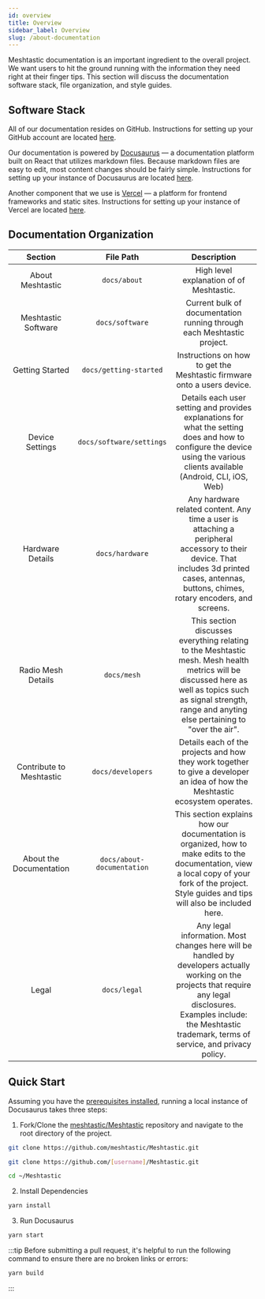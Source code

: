 ```yaml
---
id: overview
title: Overview
sidebar_label: Overview
slug: /about-documentation
---
```

Meshtastic documentation is an important ingredient to the overall project. We want users to hit the ground running with the information they need right at their finger tips. This section will discuss the documentation software stack, file organization, and style guides.

## Software Stack
All of our documentation resides on GitHub. Instructions for setting up your GitHub account are located [here](about-documentation/github).

Our documentation is powered by [Docusaurus](https://docusaurus.io) — a documentation platform built on React that utilizes markdown files. Because markdown files are easy to edit, most content changes should be fairly simple. Instructions for setting up your instance of Docusaurus are located [here](about-documentation/docusaurus).

Another component that we use is [Vercel](https://vercel.com) — a platform for frontend frameworks and static sites. Instructions for setting up your instance of Vercel are located [here](about-documentation/vercel).

## Documentation Organization
| Section | File Path | Description |
| :-----: | :-------: | :---------: |
| About Meshtastic | `docs/about` | High level explanation of of Meshtastic. |
| Meshtastic Software | `docs/software` | Current bulk of documentation running through each Meshtastic project. |
| Getting Started | `docs/getting-started` | Instructions on how to get the Meshtastic firmware onto a users device. |
| Device Settings | `docs/software/settings` | Details each user setting and provides explanations for what the setting does and how to configure the device using the various clients available (Android, CLI, iOS, Web) |
| Hardware Details | `docs/hardware` | Any hardware related content. Any time a user is attaching a peripheral accessory to their device. That includes 3d printed cases, antennas, buttons, chimes, rotary encoders, and screens. |
| Radio Mesh Details | `docs/mesh` | This section discusses everything relating to the Meshtastic mesh. Mesh health metrics will be discussed here as well as topics such as signal strength, range and anyting else pertaining to "over the air". |
| Contribute to Meshtastic | `docs/developers` | Details each of the projects and how they work together to give a developer an idea of how the Meshtastic ecosystem operates. |
| About the Documentation | `docs/about-documentation` | This section explains how our documentation is organized, how to make edits to the documentation, view a local copy of your fork of the project. Style guides and tips will also be included here. |
| Legal | `docs/legal` | Any legal information. Most changes here will be handled by developers actually working on the projects that require any legal disclosures. Examples include: the Meshtastic trademark, terms of service, and privacy policy. |

## Quick Start

Assuming you have the [prerequisites installed](about-documentation/serve-docs-locally#prerequisites), running a local instance of Docusaurus takes three steps:

1. Fork/Clone the [meshtastic/Meshtastic](https://github.com/meshtastic/Meshtastic) repository and navigate to the root directory of the project.
```bash title="Clone the project"
git clone https://github.com/meshtastic/Meshtastic.git
```
```bash title="Clone fork of the project"
git clone https://github.com/[username]/Meshtastic.git
```
```bash title="Change Directory"
cd ~/Meshtastic
```
2. Install Dependencies
```bash title="Install dependencies using Yarn"
yarn install
```
3. Run Docusaurus
```bash title="Run node.js server"
yarn start
```

:::tip
Before submitting a pull request, it's helpful to run the following command to ensure there are no broken links or errors:

```bash title="Build Project"
yarn build
```
:::

